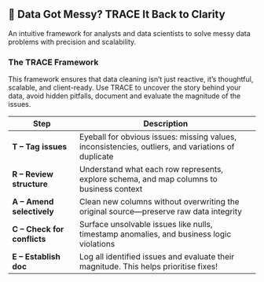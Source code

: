 ## 🚦 Data Got Messy? TRACE It Back to Clarity

An intuitive framework for analysts and data scientists to solve messy data problems with precision and scalability.

### The TRACE Framework
This framework ensures that data cleaning isn’t just reactive, it’s thoughtful, scalable, and client-ready. 
Use TRACE to uncover the story behind your data, avoid hidden pitfalls, document and evaluate the magnitude of the issues.

| Step | Description |
|------|-------------|
| **T – Tag issues** | Eyeball for obvious issues: missing values, inconsistencies, outliers, and variations of duplicate|
| **R – Review structure** | Understand what each row represents, explore schema, and map columns to business context |
| **A – Amend selectively** | Clean new columns without overwriting the original source—preserve raw data integrity |
| **C – Check for conflicts** | Surface unsolvable issues like nulls, timestamp anomalies, and business logic violations |
| **E – Establish doc** | Log all identified issues and evaluate their magnitude. This helps prioritise fixes!|



